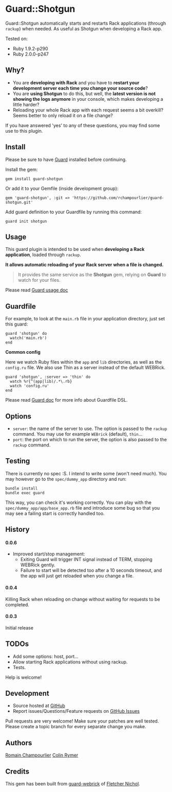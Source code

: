 # Guard::Shotgun

Guard::Shotgun automatically starts and restarts Rack applications (through `rackup`) when needed. As useful as Shotgun when developing a Rack app.

Tested on:

* Ruby 1.9.2-p290
* Ruby 2.0.0-p247

## Why?

* You are **developing with Rack** and you have to **restart your development server each time you change your source code**?
* You are **using Shotgun** to do this, but well, the **latest version is not showing the logs anymore** in your console, which makes developing a little harder?
* Reloading your whole Rack app with each request seems a bit overkill? Seems better to only reload it on a file change?

If you have answered 'yes' to any of these questions, you may find some use to this plugin.

## Install

Please be sure to have [Guard](http://github.com/guard/guard) installed before continuing.

Install the gem:

    gem install guard-shotgun

Or add it to your Gemfile (inside development group):

    gem 'guard-shotgun', :git => 'https://github.com/rchampourlier/guard-shotgun.git'

Add guard definition to your Guardfile by running this command:

    guard init shotgun

## Usage

This guard plugin is intended to be used when **developing a Rack application**, loaded through `rackup`.

**It allows automatic reloading of your Rack server when a file is changed.**

> It provides the same service as the **Shotgun** gem, relying on **Guard** to watch for your files.

Please read [Guard usage doc](http://github.com/guard/guard#readme)

## Guardfile

For example, to look at the `main.rb` file in your application directory, just set this guard:

    guard 'shotgun' do
      watch('main.rb')
    end

**Common config**

Here we watch Ruby files within the `app` and `lib` directories, as well as the `config.ru` file. We also use Thin as a server instead of the default WEBRick.

    guard 'shotgun', :server => 'thin' do
      watch %r{^(app|lib)/.*\.rb}
      watch 'config.ru'
    end

Please read [Guard doc](http://github.com/guard/guard#readme) for more info about Guardfile DSL.


## Options

* `server`: the name of the server to use. The option is passed to the `rackup` command. You may use for example `WEBrick` (default), `thin`...
* `port`: the port on which to run the server, the option is also passed to the `rackup` command.


## Testing

There is currently no spec :S. I intend to write some (won't need much). You may however go to the `spec/dummy_app`  directory and run:

```
bundle install
bundle exec guard
```

This way, you can check it's working correctly. You can play with the `spec/dummy_app/app/base_app.rb` file and introduce some bug so that you may see a failing start is correctly handled too.


## History

#### 0.0.6

* Improved start/stop management:
  * Exiting Guard will trigger INT signal instead of TERM, stopping WEBRick gently.
  * Failure to start will be detected too after a 10 seconds timeout, and the app will just get reloaded when you change a file.

#### 0.0.4

Killing Rack when reloading on change without waiting for requests to be completed.

#### 0.0.3

Initial release

## TODOs

* Add some options: host, port...
* Allow starting Rack applications without using rackup.
* Tests.

Help is welcome!


## Development

* Source hosted at [GitHub](http://github.com/crymer11/guard-shotgun)
* Report issues/Questions/Feature requests on [GitHub Issues](http://github.com/crymer11/guard-shotgun/issues)

Pull requests are very welcome! Make sure your patches are well tested. Please create a topic branch for every separate change
you make.

## Authors

[Romain Champourlier](http://github.com/rchampourlier)
[Colin Rymer](http://github.com/crymer11)


## Credits

This gem has been built from [guard-webrick](https://github.com/guard/guard-webrick) of [Fletcher Nichol](http://github.com/fnichol).
